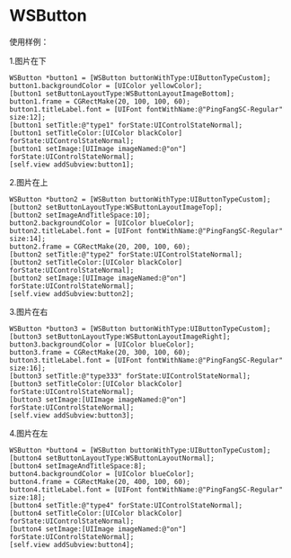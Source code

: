 #  WSButton
使用样例：

1.图片在下

    WSButton *button1 = [WSButton buttonWithType:UIButtonTypeCustom];
    button1.backgroundColor = [UIColor yellowColor];
    [button1 setButtonLayoutType:WSButtonLayoutImageBottom];
    button1.frame = CGRectMake(20, 100, 100, 60);
    button1.titleLabel.font = [UIFont fontWithName:@"PingFangSC-Regular" size:12];
    [button1 setTitle:@"type1" forState:UIControlStateNormal];
    [button1 setTitleColor:[UIColor blackColor] forState:UIControlStateNormal];
    [button1 setImage:[UIImage imageNamed:@"on"] forState:UIControlStateNormal];
    [self.view addSubview:button1];

2.图片在上

    WSButton *button2 = [WSButton buttonWithType:UIButtonTypeCustom];
    [button2 setButtonLayoutType:WSButtonLayoutImageTop];
    [button2 setImageAndTitleSpace:10];
    button2.backgroundColor = [UIColor blueColor];
    button2.titleLabel.font = [UIFont fontWithName:@"PingFangSC-Regular" size:14];
    button2.frame = CGRectMake(20, 200, 100, 60);
    [button2 setTitle:@"type2" forState:UIControlStateNormal];
    [button2 setTitleColor:[UIColor blackColor] forState:UIControlStateNormal];
    [button2 setImage:[UIImage imageNamed:@"on"] forState:UIControlStateNormal];
    [self.view addSubview:button2];

3.图片在右

    WSButton *button3 = [WSButton buttonWithType:UIButtonTypeCustom];
    [button3 setButtonLayoutType:WSButtonLayoutImageRight];
    button3.backgroundColor = [UIColor blueColor];
    button3.frame = CGRectMake(20, 300, 100, 60);
    button3.titleLabel.font = [UIFont fontWithName:@"PingFangSC-Regular" size:16];
    [button3 setTitle:@"type333" forState:UIControlStateNormal];
    [button3 setTitleColor:[UIColor blackColor] forState:UIControlStateNormal];
    [button3 setImage:[UIImage imageNamed:@"on"] forState:UIControlStateNormal];
    [self.view addSubview:button3];

4.图片在左

    WSButton *button4 = [WSButton buttonWithType:UIButtonTypeCustom];
    [button4 setButtonLayoutType:WSButtonLayoutNormal];
    [button4 setImageAndTitleSpace:8];
    button4.backgroundColor = [UIColor blueColor];
    button4.frame = CGRectMake(20, 400, 100, 60);
    button4.titleLabel.font = [UIFont fontWithName:@"PingFangSC-Regular" size:18];
    [button4 setTitle:@"type4" forState:UIControlStateNormal];
    [button4 setTitleColor:[UIColor blackColor] forState:UIControlStateNormal];
    [button4 setImage:[UIImage imageNamed:@"on"] forState:UIControlStateNormal];
    [self.view addSubview:button4];


